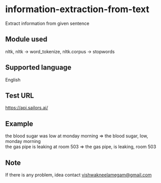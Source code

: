 # information-extraction-from-text
Extract information from given sentence
## Module used
nltk, nltk -> word_tokenize, nltk.corpus -> stopwords
## Supported language
English
## Test URL
https://api.sailors.ai/
## Example
the blood sugar was low at monday morning => the blood sugar, low, monday morning</br>
the gas pipe is leaking at room 503 => the gas pipe, is leaking, room 503
## Note
If there is any problem, idea contact vishwakneelamegam@gmail.com
